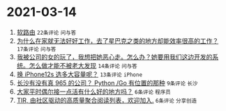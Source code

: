 # 2021-03-14

1. [软路由](https://www.v2ex.com/t/761443) `22条评论` `问与答`
1. [为什么在家就无法好好工作，去了星巴克之类的地方却能效率很高的工作？](https://www.v2ex.com/t/761445) `17条评论` `问与答`
1. [我被公司的女的玩了，我想把她恶心走。怎么办？她要用我们这边开发的系统。怎么做才能不被老大发现](https://www.v2ex.com/t/761465) `14条评论` `问与答`
1. [换 iPhone12s 选多大容量呢？](https://www.v2ex.com/t/761433) `13条评论` `iPhone`
1. [长沙有没有真 965 的公司？ Python /Go 有位置的那种](https://www.v2ex.com/t/761430) `9条评论` `长沙`
1. [大家平时偶尔接一点活有什么好的地方吗？](https://www.v2ex.com/t/761457) `6条评论` `程序员`
1. [TIR, 由社区驱动的高质量聚合阅读列表，欢迎加入.](https://www.v2ex.com/t/761439) `6条评论` `分享创造`
